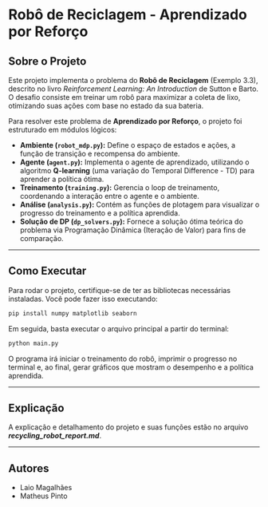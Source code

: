 # **Robô de Reciclagem - Aprendizado por Reforço**

## **Sobre o Projeto**

Este projeto implementa o problema do **Robô de Reciclagem** (Exemplo 3.3), descrito no livro *Reinforcement Learning: An Introduction* de Sutton e Barto. O desafio consiste em treinar um robô para maximizar a coleta de lixo, otimizando suas ações com base no estado da sua bateria.

Para resolver este problema de **Aprendizado por Reforço**, o projeto foi estruturado em módulos lógicos:

- **Ambiente (`robot_mdp.py`):** Define o espaço de estados e ações, a função de transição e recompensa do ambiente.
- **Agente (`agent.py`):** Implementa o agente de aprendizado, utilizando o algoritmo **Q-learning** (uma variação do Temporal Difference - TD) para aprender a política ótima.
- **Treinamento (`training.py`):** Gerencia o loop de treinamento, coordenando a interação entre o agente e o ambiente.
- **Análise (`analysis.py`):** Contém as funções de plotagem para visualizar o progresso do treinamento e a política aprendida.
- **Solução de DP (`dp_solvers.py`):** Fornece a solução ótima teórica do problema via Programação Dinâmica (Iteração de Valor) para fins de comparação.

---

## **Como Executar**

Para rodar o projeto, certifique-se de ter as bibliotecas necessárias instaladas. Você pode fazer isso executando:

```bash
pip install numpy matplotlib seaborn
```

Em seguida, basta executar o arquivo principal a partir do terminal:

```bash
python main.py
```


O programa irá iniciar o treinamento do robô, imprimir o progresso no terminal e, ao final, gerar gráficos que mostram o desempenho e a política aprendida.


---

## **Explicação**

A explicação e detalhamento do projeto e suas funções estão no arquivo ***recycling_robot_report.md***.


---

## **Autores**

* Laio Magalhães
* Matheus Pinto 